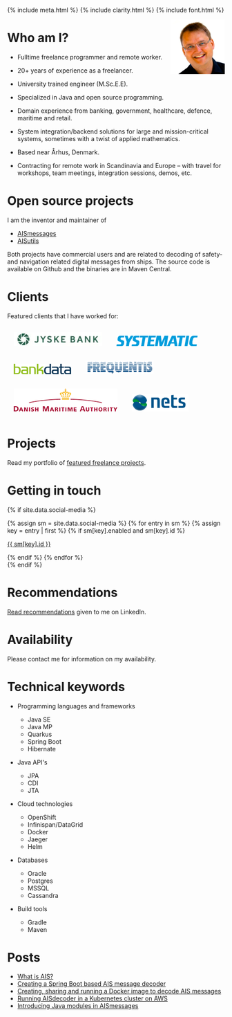 {% include meta.html %}
{% include clarity.html %}
{% include font.html %}

<img src="images/tbs.webp" style="float: right" width="25%" height="25%" />

# Who am I?

* Fulltime freelance programmer and remote worker.
  
* 20+ years of experience as a freelancer.

* University trained engineer (M.Sc.E.E).

* Specialized in Java and open source programming. 

* Domain experience from banking, government, healthcare, defence, maritime and retail.

* System integration/backend solutions for large and mission-critical systems, sometimes with a twist of applied mathematics.

* Based near Århus, Denmark.

* Contracting for remote work in Scandinavia and Europe – with travel for workshops, team meetings, integration sessions, demos, etc.

# Open source projects

I am the inventor and maintainer of 

- [AISmessages](https://github.com/tbsalling/aismessages)
- [AISutils](https://github.com/tbsalling/aisutils)

Both projects have commercial users and are related to decoding of safety- and navigation related digital messages from ships. The source code is available on Github and the binaries are in Maven Central.

# Clients

Featured clients that I have worked for:

<img src="images/logo_jb.jpg" style="margin: 15px 15px 15px 15px" />
<img src="images/logo_systematic.jpg" style="margin: 15px 15px 15px 15px" />
<img src="images/logo_bankdata.jpg" style="margin: 15px 15px 15px 15px" />
<img src="images/logo_frequentis.jpg" style="margin: 15px 15px 15px 15px" />
<img src="images/logo_dma.jpg" style="margin: 15px 15px 15px 15px" />
<img src="images/logo_nets.jpg" style="margin: 15px 15px 15px 15px" />

# Projects

Read my portfolio of [featured freelance projects](clients.md).

# Getting in touch

{% if site.data.social-media %}
<div id="social-media">
    {% assign sm = site.data.social-media %}
    {% for entry in sm %}
        {% assign key = entry | first %}
        {% if sm[key].enabled and sm[key].id %}
            <p><a href="{{ sm[key].href }}{{ sm[key].id }}" title="{{ sm[key].title }}"><i class="fa fa-xl {{ sm[key].fa-icon }}"></i> {{ sm[key].id }}</a></p>
        {% endif %}
    {% endfor %}
</div>
{% endif %}

# Recommendations

[Read recommendations](https://www.linkedin.com/in/tbsalling/details/recommendations/) given to me on LinkedIn.

# Availability

Please contact me for information on my availability.

# Technical keywords

* Programming languages and frameworks
    * Java SE
    * Java MP
    * Quarkus
    * Spring Boot
    * Hibernate

* Java API's 
    * JPA
    * CDI
    * JTA

* Cloud technologies
    * OpenShift
    * Infinispan/DataGrid
    * Docker
    * Jaeger
    * Helm

* Databases
    * Oracle
    * Postgres
    * MSSQL
    * Cassandra

* Build tools
    * Gradle
    * Maven

# Posts

* [What is AIS?](./blog_000_ais.html)
* [Creating a Spring Boot based AIS message decoder](./blog_001_ais_decoder_spring_boot.html)
* [Creating, sharing and running a Docker image to decode AIS messages](./blog_002_ais_decoder_docker.html)
* [Running AISdecoder in a Kubernetes cluster on AWS](./blog_003_ais_decoder_kubernetes.html)
* [Introducing Java modules in AISmessages](./blog_004_ais_messages_java_modules.html)